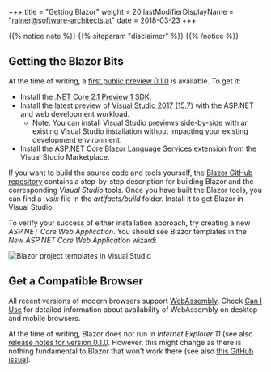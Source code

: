 +++
title = "Getting Blazor"
weight = 20
lastModifierDisplayName = "rainer@software-architects.at"
date = 2018-03-23
+++

{{% notice note %}}
{{% siteparam "disclaimer" %}}
{{% /notice %}}

## Getting the Blazor Bits

At the time of writing, a [first public preview 0.1.0](https://github.com/aspnet/Blazor/releases/tag/0.1.0) is available. To get it:

* Install the [.NET Core 2.1 Preview 1 SDK](https://www.microsoft.com/net/download/dotnet-core/sdk-2.1.300-preview1).
* Install the latest preview of [Visual Studio 2017 (15.7)](https://www.visualstudio.com/vs/preview) with the ASP.NET and web development workload.
  * Note: You can install Visual Studio previews side-by-side with an existing Visual Studio installation without impacting your existing development environment.
* Install the [ASP.NET Core Blazor Language Services extension](https://go.microsoft.com/fwlink/?linkid=870389) from the Visual Studio Marketplace.


If you want to build the source code and tools yourself, the [Blazor GitHub repository](https://github.com/aspnet/Blazor) contains a step-by-step description for building Blazor and the corresponding *Visual Studio* tools. Once you have built the Blazor tools, you can find a *.vsix* file in the *artifacts/build* folder. Install it to get Blazor in Visual Studio.

To verify your success of either installation approach, try creating a new *ASP.NET Core Web Application*. You should see Blazor templates in the *New ASP.NET Core Web Application* wizard:

![Blazor project templates in Visual Studio](/images/getting-started/vs-project-template.png)

## Get a Compatible Browser

All recent versions of modern browsers support [WebAssembly](http://webassembly.org/). Check [Can I Use](https://caniuse.com/#search=webassembly) for detailed information about availability of WebAssembly on desktop and mobile browsers.

At the time of writing, Blazor does not run in *Internet Explorer 11* (see also [release notes for version 0.1.0](https://github.com/aspnet/Blazor/releases/tag/0.1.0). However, this might change as there is nothing fundamental to Blazor that won't work there (see also [this GitHub issue](https://github.com/aspnet/Blazor/issues/260)).
